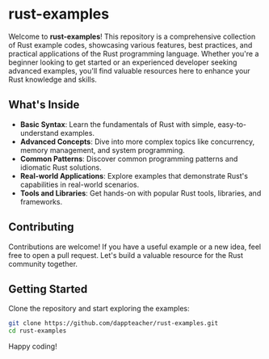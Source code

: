 # rust-examples

Welcome to **rust-examples**! This repository is a comprehensive collection of Rust example codes, showcasing various features, best practices, and practical applications of the Rust programming language. Whether you're a beginner looking to get started or an experienced developer seeking advanced examples, you'll find valuable resources here to enhance your Rust knowledge and skills.

## What's Inside

- **Basic Syntax**: Learn the fundamentals of Rust with simple, easy-to-understand examples.
- **Advanced Concepts**: Dive into more complex topics like concurrency, memory management, and system programming.
- **Common Patterns**: Discover common programming patterns and idiomatic Rust solutions.
- **Real-world Applications**: Explore examples that demonstrate Rust's capabilities in real-world scenarios.
- **Tools and Libraries**: Get hands-on with popular Rust tools, libraries, and frameworks.

## Contributing

Contributions are welcome! If you have a useful example or a new idea, feel free to open a pull request. Let's build a valuable resource for the Rust community together.

## Getting Started

Clone the repository and start exploring the examples:

```sh
git clone https://github.com/dappteacher/rust-examples.git
cd rust-examples
```

Happy coding!
